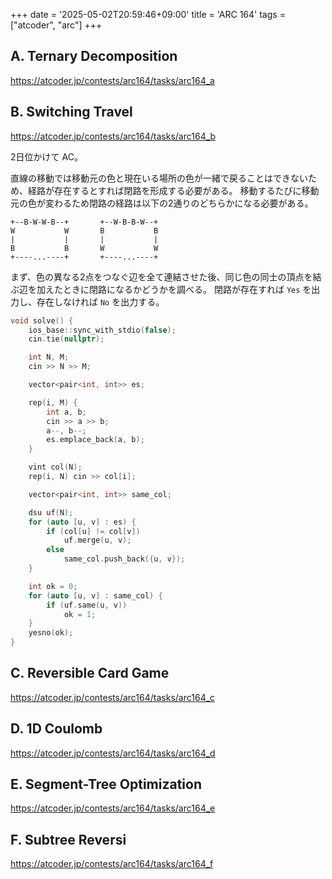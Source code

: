 +++
date = '2025-05-02T20:59:46+09:00'
title = 'ARC 164'
tags = ["atcoder", "arc"]
+++


## A. Ternary Decomposition

<https://atcoder.jp/contests/arc164/tasks/arc164_a>

## B. Switching Travel

<https://atcoder.jp/contests/arc164/tasks/arc164_b>

2日位かけて AC。

直線の移動では移動元の色と現在いる場所の色が一緒で戻ることはできないため、経路が存在するとすれば閉路を形成する必要がある。
移動するたびに移動元の色が変わるため閉路の経路は以下の2通りのどちらかになる必要がある。

```text
+--B-W-W-B--+       +--W-B-B-W--+
W           W       B           B
|           |       |           |
B           B       W           W
+----...----+       +----...----+
```

まず、色の異なる2点をつなぐ辺を全て連結させた後、同じ色の同士の頂点を結ぶ辺を加えたときに閉路になるかどうかを調べる。
閉路が存在すれば `Yes` を出力し、存在しなければ `No` を出力する。

```cpp
void solve() {
    ios_base::sync_with_stdio(false);
    cin.tie(nullptr);

    int N, M;
    cin >> N >> M;

    vector<pair<int, int>> es;

    rep(i, M) {
        int a, b;
        cin >> a >> b;
        a--, b--;
        es.emplace_back(a, b);
    }

    vint col(N);
    rep(i, N) cin >> col[i];

    vector<pair<int, int>> same_col;

    dsu uf(N);
    for (auto [u, v] : es) {
        if (col[u] != col[v])
            uf.merge(u, v);
        else
            same_col.push_back({u, v});
    }

    int ok = 0;
    for (auto [u, v] : same_col) {
        if (uf.same(u, v))
            ok = 1;
    }
    yesno(ok);
}
```

## C. Reversible Card Game

<https://atcoder.jp/contests/arc164/tasks/arc164_c>

## D. 1D Coulomb

<https://atcoder.jp/contests/arc164/tasks/arc164_d>

## E. Segment-Tree Optimization

<https://atcoder.jp/contests/arc164/tasks/arc164_e>

## F. Subtree Reversi

<https://atcoder.jp/contests/arc164/tasks/arc164_f>
